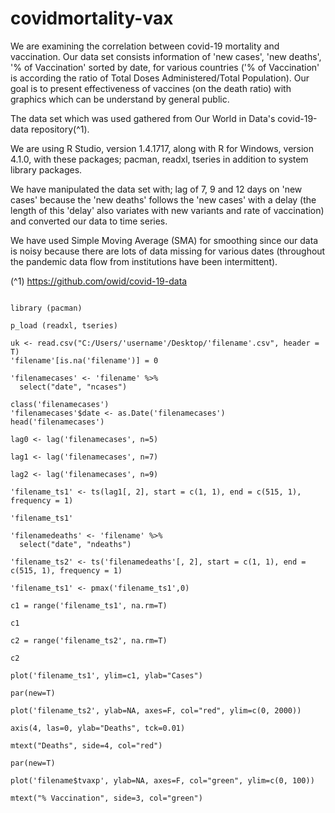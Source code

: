 # covidmortality-vax

We are examining the correlation between covid-19 mortality and vaccination. Our data set consists information of 'new cases', 'new deaths', '% of Vaccination' sorted by date, for various countries ('% of Vaccination' is according the ratio of Total Doses Administered/Total Population). Our goal is to present effectiveness of vaccines (on the death ratio) with graphics which can be understand by general public.

The data set which was used gathered from Our World in Data's covid-19-data repository(^1).

We are using R Studio, version 1.4.1717, along with R for Windows, version 4.1.0, with these packages; pacman, readxl, tseries in addition to system library packages.

We have manipulated the data set with; lag of 7, 9 and 12 days on 'new cases' because the 'new deaths' follows the 'new cases' with a delay (the length of this 'delay' also variates with new variants and rate of vaccination) and converted our data to time series.

We have used Simple Moving Average (SMA) for smoothing since our data is noisy because there are lots of data missing for various dates (throughout the pandemic data flow from institutions have been intermittent).

(^1) https://github.com/owid/covid-19-data

```

library (pacman)

p_load (readxl, tseries)

uk <- read.csv("C:/Users/'username'/Desktop/'filename'.csv", header = T)
'filename'[is.na('filename')] = 0

'filenamecases' <- 'filename' %>%
  select("date", "ncases")

class('filenamecases')
'filenamecases'$date <- as.Date('filenamecases')
head('filenamecases')

lag0 <- lag('filenamecases', n=5)

lag1 <- lag('filenamecases', n=7)

lag2 <- lag('filenamecases', n=9)

'filename_ts1' <- ts(lag1[, 2], start = c(1, 1), end = c(515, 1), frequency = 1)

'filename_ts1'

'filenamedeaths' <- 'filename' %>%
  select("date", "ndeaths")

'filename_ts2' <- ts('filenamedeaths'[, 2], start = c(1, 1), end = c(515, 1), frequency = 1)      

'filename_ts1' <- pmax('filename_ts1',0)

c1 = range('filename_ts1', na.rm=T)

c1

c2 = range('filename_ts2', na.rm=T)

c2

plot('filename_ts1', ylim=c1, ylab="Cases")

par(new=T)

plot('filename_ts2', ylab=NA, axes=F, col="red", ylim=c(0, 2000))

axis(4, las=0, ylab="Deaths", tck=0.01)

mtext("Deaths", side=4, col="red")

par(new=T)

plot('filename$tvaxp', ylab=NA, axes=F, col="green", ylim=c(0, 100))

mtext("% Vaccination", side=3, col="green")

```

